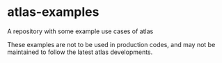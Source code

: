 atlas-examples
==============

A repository with some example use cases of atlas

These examples are not to be used in production codes, and may not be maintained to follow
the latest atlas developments.

